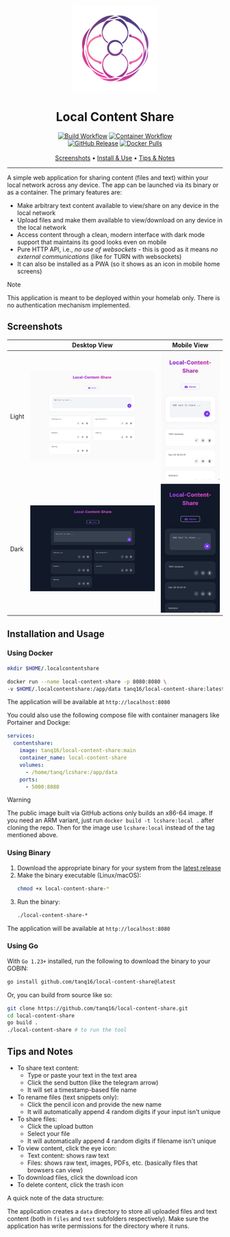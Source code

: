 <div align="center">
  <img src="assets/logo.png" alt="Local Content Share Logo" width="200">
  <h1>Local Content Share</h1>

  <a href="https://github.com/tanq16/local-content-share/actions/workflows/binary-build.yml"><img alt="Build Workflow" src="https://github.com/tanq16/local-content-share/actions/workflows/binary-build.yml/badge.svg"></a>&nbsp;<a href="https://github.com/tanq16/local-content-share/actions/workflows/docker-publish.yml"><img alt="Container Workflow" src="https://github.com/tanq16/local-content-share/actions/workflows/docker-publish.yml/badge.svg"></a><br>
  <a href="https://github.com/Tanq16/local-content-share/releases"><img alt="GitHub Release" src="https://img.shields.io/github/v/release/tanq16/local-content-share"></a>&nbsp;<a href="https://hub.docker.com/r/tanq16/local-content-share"><img alt="Docker Pulls" src="https://img.shields.io/docker/pulls/tanq16/local-content-share"></a><br><br>
  <a href="#screenshots">Screenshots</a> &bull; <a href="#installation-and-usage">Install & Use</a> &bull; <a href="#tips-and-notes">Tips & Notes</a>
</div>

---

A simple web application for sharing content (files and text) within your local network across any device. The app can be launched via its binary or as a container. The primary features are:

- Make arbitrary text content available to view/share on any device in the local network
- Upload files and make them available to view/download on any device in the local network
- Access content through a clean, modern interface with dark mode support that maintains its good looks even on mobile
- Pure HTTP API, i.e., *no use of websockets* - this is good as it means *no external communications* (like for TURN with websockets)
- It can also be installed as a PWA (so it shows as an icon in mobile home screens)

> [!NOTE]
> This application is meant to be deployed within your homelab only. There is no authentication mechanism implemented.

## Screenshots

| | Desktop View | Mobile View |
| --- | --- | --- |
| Light | <img src="assets/desktop-light.png" alt="Desktop Light Mode"> | <img src="assets/mobile-light.png" alt="Mobile Light Mode"> |
| Dark | <img src="assets/desktop-dark.png" alt="Desktop Dark Mode"> | <img src="assets/mobile-dark.png" alt="Mobile Dark Mode"> |

## Installation and Usage

### Using Docker

```bash
mkdir $HOME/.localcontentshare
```
```bash
docker run --name local-content-share -p 8080:8080 \
-v $HOME/.localcontentshare:/app/data tanq16/local-content-share:latest
```

The application will be available at `http://localhost:8080`

You could also use the following compose file with container managers like Portainer and Dockge:

```yaml
services:
  contentshare:
    image: tanq16/local-content-share:main
    container_name: local-content-share
    volumes:
      - /home/tanq/lcshare:/app/data
    ports:
      - 5000:8080
```

> [!WARNING]
> The public image built via GitHub actions only builds an x86-64 image. If you need an ARM variant, just run `docker build -t lcshare:local .` after cloning the repo. Then for the image use `lcshare:local` instead of the tag mentioned above.

### Using Binary

1. Download the appropriate binary for your system from the [latest release](https://github.com/tanq16/local-content-share/releases/latest)
2. Make the binary executable (Linux/macOS):
   ```bash
   chmod +x local-content-share-*
   ```
3. Run the binary:
   ```bash
   ./local-content-share-*
   ```

The application will be available at `http://localhost:8080`

### Using Go

With `Go 1.23+` installed, run the following to download the binary to your GOBIN:

```bash
go install github.com/tanq16/local-content-share@latest
```

Or, you can build from source like so:

```bash
git clone https://github.com/tanq16/local-content-share.git
cd local-content-share
go build .
./local-content-share # to run the tool
```

## Tips and Notes

- To share text content:
   - Type or paste your text in the text area
   - Click the send button (like the telegram arrow)
   - It will set a timestamp-based file name
- To rename files (text snippets only):
   - Click the pencil icon and provide the new name
   - It will automatically append 4 random digits if your input isn't unique
- To share files:
   - Click the upload button
   - Select your file
   - It will automatically append 4 random digits if filename isn't unique
- To view content, click the eye icon:
   - Text content: shows raw text
   - Files: shows raw text, images, PDFs, etc. (basically files that browsers can view)
- To download files, click the download icon
- To delete content, click the trash icon

A quick note of the data structure:

The application creates a `data` directory to store all uploaded files and text content (both in `files` and `text` subfolders respectively). Make sure the application has write permissions for the directory where it runs.
